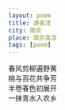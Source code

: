 ```yaml
---
layout: poem
title: 游高淳
city: 南京
place: 南京高淳
tags: [poem]
---
```


春风剪柳遍野黄      
桃与百花共争芳       
半卷春色初展开      
一抹青水入农乡   
